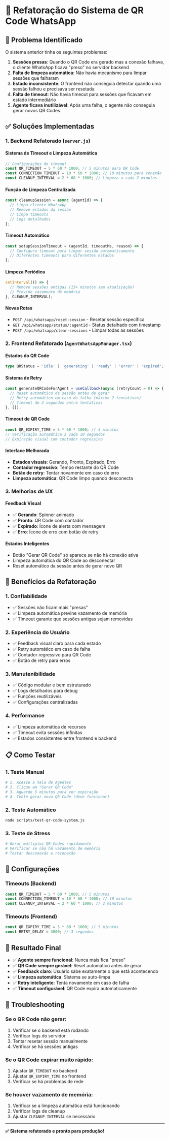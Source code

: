 # 🔄 Refatoração do Sistema de QR Code WhatsApp

## 🎯 Problema Identificado

O sistema anterior tinha os seguintes problemas:

1. **Sessões presas**: Quando o QR Code era gerado mas a conexão falhava, o cliente WhatsApp ficava "preso" no servidor backend
2. **Falta de limpeza automática**: Não havia mecanismo para limpar sessões que falharam
3. **Estado inconsistente**: O frontend não conseguia detectar quando uma sessão falhou e precisava ser resetada
4. **Falta de timeout**: Não havia timeout para sessões que ficavam em estado intermediário
5. **Agente ficava inutilizável**: Após uma falha, o agente não conseguia gerar novos QR Codes

## ✅ Soluções Implementadas

### 1. **Backend Refatorado (`server.js`)**

#### **Sistema de Timeout e Limpeza Automática**
```javascript
// Configurações de timeout
const QR_TIMEOUT = 5 * 60 * 1000; // 5 minutos para QR Code
const CONNECTION_TIMEOUT = 10 * 60 * 1000; // 10 minutos para conexão
const CLEANUP_INTERVAL = 2 * 60 * 1000; // Limpeza a cada 2 minutos
```

#### **Função de Limpeza Centralizada**
```javascript
const cleanupSession = async (agentId) => {
  // Limpa cliente WhatsApp
  // Remove estados da sessão
  // Limpa timeouts
  // Logs detalhados
};
```

#### **Timeout Automático**
```javascript
const setupSessionTimeout = (agentId, timeoutMs, reason) => {
  // Configura timeout para limpar sessão automaticamente
  // Diferentes timeouts para diferentes estados
};
```

#### **Limpeza Periódica**
```javascript
setInterval(() => {
  // Remove sessões antigas (15+ minutos sem atualização)
  // Previne vazamento de memória
}, CLEANUP_INTERVAL);
```

#### **Novas Rotas**
- `POST /api/whatsapp/reset-session` - Resetar sessão específica
- `GET /api/whatsapp/status/:agentId` - Status detalhado com timestamp
- `POST /api/whatsapp/clear-sessions` - Limpar todas as sessões

### 2. **Frontend Refatorado (`AgentWhatsAppManager.tsx`)**

#### **Estados do QR Code**
```typescript
type QRStatus = 'idle' | 'generating' | 'ready' | 'error' | 'expired';
```

#### **Sistema de Retry**
```javascript
const generateQRCodeForAgent = useCallback(async (retryCount = 0) => {
  // Reset automático da sessão antes de gerar
  // Retry automático em caso de falha (máximo 2 tentativas)
  // Timeout de 3 segundos entre tentativas
}, []);
```

#### **Timeout de QR Code**
```javascript
const QR_EXPIRY_TIME = 5 * 60 * 1000; // 5 minutos
// Verificação automática a cada 10 segundos
// Expiração visual com contador regressivo
```

#### **Interface Melhorada**
- **Estados visuais**: Gerando, Pronto, Expirado, Erro
- **Contador regressivo**: Tempo restante do QR Code
- **Botão de retry**: Tentar novamente em caso de erro
- **Limpeza automática**: QR Code limpo quando desconecta

### 3. **Melhorias de UX**

#### **Feedback Visual**
- ✅ **Gerando**: Spinner animado
- ✅ **Pronto**: QR Code com contador
- ✅ **Expirado**: Ícone de alerta com mensagem
- ✅ **Erro**: Ícone de erro com botão de retry

#### **Estados Inteligentes**
- Botão "Gerar QR Code" só aparece se não há conexão ativa
- Limpeza automática do QR Code ao desconectar
- Reset automático da sessão antes de gerar novo QR

## 🚀 Benefícios da Refatoração

### 1. **Confiabilidade**
- ✅ Sessões não ficam mais "presas"
- ✅ Limpeza automática previne vazamento de memória
- ✅ Timeout garante que sessões antigas sejam removidas

### 2. **Experiência do Usuário**
- ✅ Feedback visual claro para cada estado
- ✅ Retry automático em caso de falha
- ✅ Contador regressivo para QR Code
- ✅ Botão de retry para erros

### 3. **Manutenibilidade**
- ✅ Código modular e bem estruturado
- ✅ Logs detalhados para debug
- ✅ Funções reutilizáveis
- ✅ Configurações centralizadas

### 4. **Performance**
- ✅ Limpeza automática de recursos
- ✅ Timeout evita sessões infinitas
- ✅ Estados consistentes entre frontend e backend

## 📋 Como Testar

### 1. **Teste Manual**
```bash
# 1. Acesse a tela de Agentes
# 2. Clique em "Gerar QR Code"
# 3. Aguarde 5 minutos para ver expiração
# 4. Tente gerar novo QR Code (deve funcionar)
```

### 2. **Teste Automático**
```bash
node scripts/test-qr-code-system.js
```

### 3. **Teste de Stress**
```bash
# Gerar múltiplos QR Codes rapidamente
# Verificar se não há vazamento de memória
# Testar desconexão e reconexão
```

## 🔧 Configurações

### **Timeouts (Backend)**
```javascript
const QR_TIMEOUT = 5 * 60 * 1000; // 5 minutos
const CONNECTION_TIMEOUT = 10 * 60 * 1000; // 10 minutos
const CLEANUP_INTERVAL = 2 * 60 * 1000; // 2 minutos
```

### **Timeouts (Frontend)**
```javascript
const QR_EXPIRY_TIME = 5 * 60 * 1000; // 5 minutos
const RETRY_DELAY = 3000; // 3 segundos
```

## 🎯 Resultado Final

- ✅ **Agente sempre funcional**: Nunca mais fica "preso"
- ✅ **QR Code sempre gerável**: Reset automático antes de gerar
- ✅ **Feedback claro**: Usuário sabe exatamente o que está acontecendo
- ✅ **Limpeza automática**: Sistema se auto-limpa
- ✅ **Retry inteligente**: Tenta novamente em caso de falha
- ✅ **Timeout configurável**: QR Code expira automaticamente

## 🚨 Troubleshooting

### **Se o QR Code não gerar:**
1. Verificar se o backend está rodando
2. Verificar logs do servidor
3. Tentar resetar sessão manualmente
4. Verificar se há sessões antigas

### **Se o QR Code expirar muito rápido:**
1. Ajustar `QR_TIMEOUT` no backend
2. Ajustar `QR_EXPIRY_TIME` no frontend
3. Verificar se há problemas de rede

### **Se houver vazamento de memória:**
1. Verificar se a limpeza automática está funcionando
2. Verificar logs de cleanup
3. Ajustar `CLEANUP_INTERVAL` se necessário

---

**✅ Sistema refatorado e pronto para produção!** 